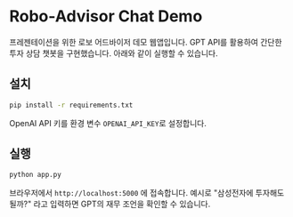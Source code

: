 # Robo-Advisor Chat Demo

프레젠테이션을 위한 로보 어드바이저 데모 웹앱입니다. GPT API를 활용하여 간단한 투자 상담 챗봇을 구현했습니다. 아래와 같이 실행할 수 있습니다.

## 설치
```bash
pip install -r requirements.txt
```

OpenAI API 키를 환경 변수 `OPENAI_API_KEY`로 설정합니다.

## 실행
```bash
python app.py
```

브라우저에서 `http://localhost:5000` 에 접속합니다. 예시로 "삼성전자에 투자해도 될까?" 라고 입력하면 GPT의 재무 조언을 확인할 수 있습니다.
